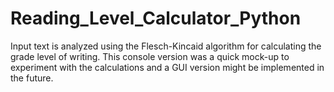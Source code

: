# Reading_Level_Calculator_Python
 Input text is analyzed using the Flesch-Kincaid algorithm for calculating the grade level of writing.
 This console version was a quick mock-up to experiment with the calculations and a GUI version might be implemented in the future.
